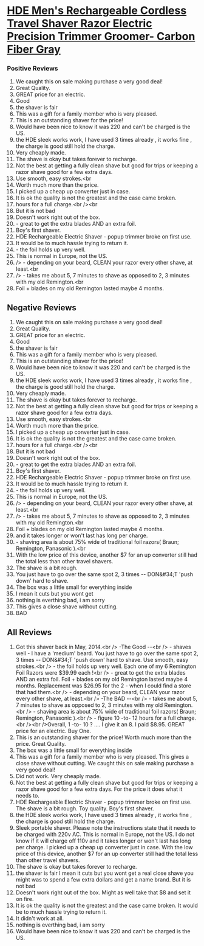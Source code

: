 # [HDE Men&#x27;s Rechargeable Cordless Travel Shaver Razor Electric Precision Trimmer Groomer- Carbon Fiber Gray](https://products.checkmycream.com/products/HDE-Men&#x27;s-Rechargeable-Cordless-Travel-Shaver-Razor-Electric-Precision-Trimmer-Groomer-Carbon-Fiber-Gray.html)

### Positive Reviews

<ol>
      <li>We caught this on sale making purchase a very good deal!</li>
      <li>Great Quality.</li>
      <li>GREAT price for an electric.  </li>
      <li>Good</li>
      <li>the shaver is fair</li>
      <li>This was a gift for a family member who is very pleased.</li>
      <li>This is an outstanding shaver for the price!</li>
      <li>Would have been nice to know it was 220 and can&#x27;t be charged is the US.</li>
      <li>the HDE sleek works work, I have used 3 times already , it works fine , the charge is good still hold the charge.</li>
      <li>Very cheaply made.</li>
      <li>The shave is okay but takes forever to recharge.</li>
      <li>Not the best at getting a fully clean shave but good for trips or keeping a razor shave good for a few extra days.  </li>
      <li>Use smooth, easy strokes.&lt;br</li>
      <li>Worth much more than the price.</li>
      <li>I picked up a cheap up converter just in case.</li>
      <li>It is ok the quality is not the greatest and the case came broken.</li>
      <li>hours for a full charge.&lt;br /&gt;&lt;br</li>
      <li>But it is not bad</li>
      <li>Doesn&#x27;t work right out of the box.</li>
      <li>- great to get the extra blades AND an extra foil.  </li>
      <li>Boy&#x27;s first shaver.</li>
      <li>HDE Rechargeable Electric Shaver - popup trimmer broke on first use.  </li>
      <li>It would be to much hassle trying to return it.</li>
      <li>- the foil holds up very well.  </li>
      <li>This is normal in Europe, not the US.</li>
      <li>/&gt;  - depending on your beard, CLEAN your razor every other shave, at least.&lt;br</li>
      <li>/&gt;  - takes me about 5, 7 minutes to shave as opposed to 2, 3 minutes with my old Remington.&lt;br</li>
      <li>Foil + blades on my old Remington lasted maybe 4 months.  </li>
</ol>


<h2>Negative Reviews</h2>
<ol>
<li> We caught this on sale making purchase a very good deal!</li>
<li> Great Quality.</li>
<li> GREAT price for an electric.  </li>
<li> Good</li>
<li> the shaver is fair</li>
<li> This was a gift for a family member who is very pleased.</li>
<li> This is an outstanding shaver for the price!</li>
<li> Would have been nice to know it was 220 and can&#x27;t be charged is the US.</li>
<li> the HDE sleek works work, I have used 3 times already , it works fine , the charge is good still hold the charge.</li>
<li> Very cheaply made.</li>
<li> The shave is okay but takes forever to recharge.</li>
<li> Not the best at getting a fully clean shave but good for trips or keeping a razor shave good for a few extra days.  </li>
<li> Use smooth, easy strokes.&lt;br</li>
<li> Worth much more than the price.</li>
<li> I picked up a cheap up converter just in case.</li>
<li> It is ok the quality is not the greatest and the case came broken.</li>
<li> hours for a full charge.&lt;br /&gt;&lt;br</li>
<li> But it is not bad</li>
<li> Doesn&#x27;t work right out of the box.</li>
<li> - great to get the extra blades AND an extra foil.  </li>
<li> Boy&#x27;s first shaver.</li>
<li> HDE Rechargeable Electric Shaver - popup trimmer broke on first use.  </li>
<li> It would be to much hassle trying to return it.</li>
<li> - the foil holds up very well.  </li>
<li> This is normal in Europe, not the US.</li>
<li> /&gt;  - depending on your beard, CLEAN your razor every other shave, at least.&lt;br</li>
<li> /&gt;  - takes me about 5, 7 minutes to shave as opposed to 2, 3 minutes with my old Remington.&lt;br</li>
<li> Foil + blades on my old Remington lasted maybe 4 months.  </li>
<li> and it takes longer or won&#x27;t last has long per charge.</li>
<li> - shaving area is about 75% wide of traditional foil razors( Braun; Remington, Panasonic ).&lt;br</li>
<li> With the low price of this device, another $7 for an up converter still had the total less than other travel shavers.</li>
<li> The shave is a bit rough.  </li>
<li> You just have to go over the same spot 2, 3 times -- DON&amp;#34;T  &#x27;push down&#x27;  hard to shave.</li>
<li> The box was a little small for everything inside</li>
<li> I mean it cuts but you wont get</li>
<li> nothing is everthing bad, i am sorry</li>
<li> This gives a close shave without cutting.</li>
<li> BAD</li>
</ol>

<h2>All Reviews</h2>

<ol>
    <li> Got this shaver back in May, 2014.&lt;br /&gt; -The Good --&lt;br /&gt;  - shaves well - I have a &#x27;medium&#x27; beard. You just have to go over the same spot 2, 3 times -- DON&amp;#34;T  &#x27;push down&#x27;  hard to shave. Use smooth, easy strokes.&lt;br /&gt;  - the foil holds up very well.  Each one of my 6 Remington Foil Razors were  $39.99 each !&lt;br /&gt;  - great to get the extra blades AND an extra foil.  Foil + blades on my old Remington lasted maybe 4 months.  Replacement was $26.95 for the 2 - when I could find a store that had them.&lt;br /&gt;  - depending on your beard, CLEAN your razor every other shave, at least.&lt;br /&gt; -The BAD --&lt;br /&gt;  - takes me about 5, 7 minutes to shave as opposed to 2, 3 minutes with my old Remington.&lt;br /&gt;  - shaving area is about 75% wide of traditional foil razors( Braun; Remington, Panasonic ).&lt;br /&gt;  - figure  10  -to-  12  hours for a full charge.&lt;br /&gt;&lt;br /&gt;Overall, 1 -to- 10 ? .... I give it an 8.  I paid $8.95.  GREAT price for an electric.  Buy One.</li>
    <li> This is an outstanding shaver for the price! Worth much more than the price. Great Quality.</li>
    <li> The box was a little small for everything inside</li>
    <li> This was a gift for a family member who is very pleased. This gives a close shave without cutting. We caught this on sale making purchase a very good deal!</li>
    <li> Did not work.  Very cheaply made.</li>
    <li> Not the best at getting a fully clean shave but good for trips or keeping a razor shave good for a few extra days.  For the price it does what it needs to.</li>
    <li> HDE Rechargeable Electric Shaver - popup trimmer broke on first use.  The shave is a bit rough.  Toy quality.  Boy&#x27;s first shaver.</li>
    <li> the HDE sleek works work, I have used 3 times already , it works fine , the charge is good still hold the charge.</li>
    <li> Sleek portable shaver. Please note the instructions state that it needs to be charged with 220v AC. This is normal in Europe, not the US. I do not know if it will charge off 110v and it takes longer or won&#x27;t last has long per charge. I picked up a cheap up converter just in case. With the low price of this device, another $7 for an up converter still had the total less than other travel shavers.</li>
    <li> The shave is okay but takes forever to recharge.</li>
    <li> the shaver is fair I mean it cuts but you wont get a real close shave you might was to spend a few extra dollars and get a name brand. But it is not bad</li>
    <li> Doesn&#x27;t work right out of the box. Might as well take that $8 and set it on fire.</li>
    <li> It is ok the quality is not the greatest and the case came broken. It would be to much hassle trying to return it.</li>
    <li> It didn&#x27;t work at all.</li>
    <li> nothing is everthing bad, i am sorry</li>
    <li> Would have been nice to know it was 220 and can&#x27;t be charged is the US.</li>
</ol>




